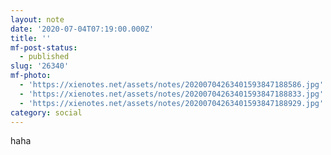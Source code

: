 ```yaml
---
layout: note
date: '2020-07-04T07:19:00.000Z'
title: ''
mf-post-status:
  - published
slug: '26340'
mf-photo:
  - 'https://xienotes.net/assets/notes/20200704263401593847188586.jpg'
  - 'https://xienotes.net/assets/notes/20200704263401593847188833.jpg'
  - 'https://xienotes.net/assets/notes/20200704263401593847188929.jpg'
category: social
---
```

haha
